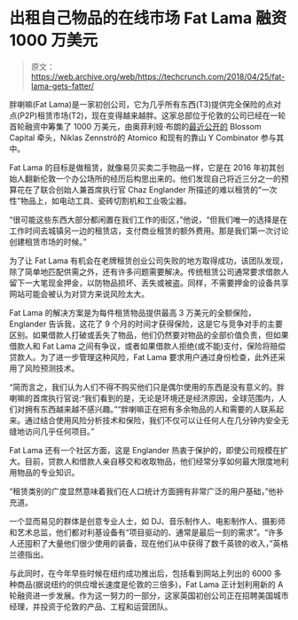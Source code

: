 # 出租自己物品的在线市场 Fat Lama 融资 1000 万美元

> 原文：<https://web.archive.org/web/https://techcrunch.com/2018/04/25/fat-lama-gets-fatter/>

胖喇嘛(Fat Lama)是一家初创公司，它为几乎所有东西(T3)提供完全保险的点对点(P2P)租赁市场(T2)，现在变得越来越胖。这家总部位于伦敦的公司已经在一轮首轮融资中筹集了 1000 万美元，由奥菲利娅·布朗的[最近公开的](https://web.archive.org/web/20230316161016/https://techcrunch.com/2018/02/27/blossom-capital/) Blossom Capital 牵头，Niklas Zennströ的 Atomico 和现有的靠山 Y Combinator 参与其中。

Fat Lama 的目标是做租赁，就像易贝买卖二手物品一样，它是在 2016 年初其创始人翻新伦敦一个办公场所的经历后构思出来的。他们发现自己将近三分之一的预算花在了联合创始人兼首席执行官 Chaz Englander 所描述的难以租赁的“一次性”物品上，如电动工具、瓷砖切割机和工业吸尘器。

“很可能这些东西大部分都闲置在我们工作的街区，”他说，“但我们唯一的选择是在工作时间去城镇另一边的租赁店，支付商业租赁的额外费用。那是我们第一次讨论创建租赁市场的时候。”

为了让 Fat Lama 有机会在老牌租赁创业公司失败的地方取得成功，该团队发现，除了简单地匹配供需之外，还有许多问题需要解决。传统租赁公司通常要求借款人留下一大笔现金押金，以防物品损坏、丢失或被盗。同样，不需要押金的设备共享网站可能会被认为对贷方来说风险太大。

Fat Lama 的解决方案是为每件租赁物品提供最高 3 万美元的全额保险，Englander 告诉我，这花了 9 个月的时间才获得保险，这是它与竞争对手的主要区别。如果借款人打破或丢失了物品，他们仍然要对物品的全部价值负责，但如果借款人和 Fat Lama 之间有争议，或者如果借款人拒绝(或不能)支付，保险将赔偿贷款人。为了进一步管理这种风险，Fat Lama 要求用户通过身份检查，此外还采用了风险预测技术。

“简而言之，我们认为人们不得不购买他们只是偶尔使用的东西是没有意义的。胖喇嘛的首席执行官说:“我们看到的是，无论是环境还是经济原因，全球范围内，人们对拥有东西越来越不感兴趣。”“胖喇嘛正在把有多余物品的人和需要的人联系起来。通过结合使用风险分析技术和保险，我们不仅可以让任何人在几分钟内安全无缝地访问几乎任何项目。”

Fat Lama 还有一个社区方面，这是 Englander 热衷于保护的，即使公司规模在扩大。目前，贷款人和借款人亲自移交和收取物品，他们经常分享如何最大限度地利用物品的专业知识。

“租赁类别的广度显然意味着我们在人口统计方面拥有非常广泛的用户基础，”他补充道。

一个显而易见的群体是创意专业人士，如 DJ、音乐制作人、电影制作人、摄影师和艺术总监，他们都对利基设备有“项目驱动的、通常是最后一刻的需求”。“许多人还囤积了大量他们很少使用的装备，现在他们从中获得了数千英镑的收入，”英格兰德指出。

与此同时，在今年早些时候在纽约成功推出后，包括看到网站上列出的 6000 多种商品(据说纽约的供应增长速度是伦敦的三倍多)，Fat Lama 正计划利用新的 A 轮融资进一步发展。作为这一努力的一部分，这家英国初创公司正在招聘美国城市经理，并投资于伦敦的产品、工程和运营团队。